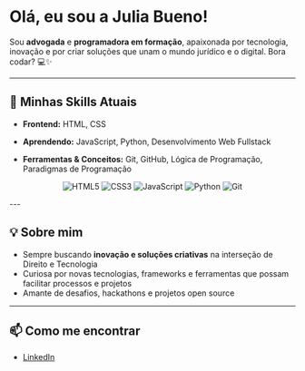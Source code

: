 # Olá, eu sou a Julia Bueno! 

Sou **advogada** e **programadora em formação**, apaixonada por tecnologia, inovação e por criar soluções que unam o mundo jurídico e o digital. Bora codar? 💻✨

---

## 🔧 Minhas Skills Atuais

- **Frontend:** HTML, CSS
          
- **Aprendendo:** JavaScript, Python, Desenvolvimento Web Fullstack
  
- **Ferramentas & Conceitos:** Git, GitHub, Lógica de Programação, Paradigmas de Programação

<p align="center">
  <img alt="HTML5" src="https://img.shields.io/badge/HTML5-E34F26?style=for-the-badge&logo=html5&logoColor=white" />
  <img alt="CSS3" src="https://img.shields.io/badge/CSS3-1572B6?style=for-the-badge&logo=css3&logoColor=white" />
  <img alt="JavaScript" src="https://img.shields.io/badge/JavaScript-F7DF1E?style=for-the-badge&logo=javascript&logoColor=black" />
  <img alt="Python" src="https://img.shields.io/badge/Python-3776AB?style=for-the-badge&logo=python&logoColor=white" />
  <img alt="Git" src="https://img.shields.io/badge/Git-F05032?style=for-the-badge&logo=git&logoColor=white" />
</p>
---

## 💡 Sobre mim
- Sempre buscando **inovação e soluções criativas** na interseção de Direito e Tecnologia  
- Curiosa por novas tecnologias, frameworks e ferramentas que possam facilitar processos e projetos  
- Amante de desafios, hackathons e projetos open source

---

## 📫 Como me encontrar
- [LinkedIn](https://www.linkedin.com/in/julia-bueno)  











<!--
**buenojulia/buenojulia** is a ✨ _special_ ✨ repository because its `README.md` (this file) appears on your GitHub profile.

Here are some ideas to get you started:

- 🔭 I’m currently working on ...
- 🌱 I’m currently learning ...
- 👯 I’m looking to collaborate on ...
- 🤔 I’m looking for help with ...
- 💬 Ask me about ...
- 📫 How to reach me: ...
- 😄 Pronouns: ...
- ⚡ Fun fact: ...
-->
